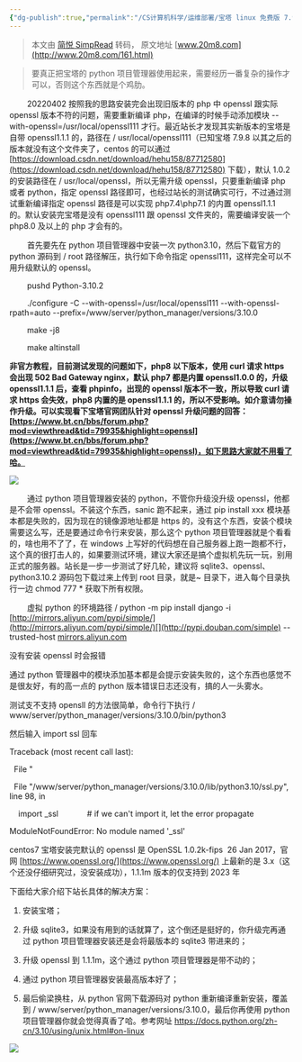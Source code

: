 ```yaml
---
{"dg-publish":true,"permalink":"/CS计算机科学/运维部署/宝塔 linux 免费版 7.9.0 中 python 项目管理器的 ssl 异常鸡肋以及解决方案/","noteIcon":"","created":"2024-06-22T22:30:28.964+08:00","updated":"2024-04-27T01:21:43.000+08:00"}
---
```


> 本文由 [简悦 SimpRead](http://ksria.com/simpread/) 转码， 原文地址 [www.20m8.com](http://www.20m8.com/161.html)

> 要真正把宝塔的 python 项目管理器使用起来，需要经历一番复杂的操作才可以，否则这个东西就是个鸡肋。

        20220402 按照我的思路安装完会出现旧版本的 php 中 openssl 跟实际 openssl 版本不符的问题，需要重新编译 php，在编译的时候手动添加模块 --with-openssl=/usr/local/openssl111 才行。最近站长才发现其实新版本的宝塔是自带 openssl1.1.1 的，路径在 / usr/local/openssl111（已知宝塔 7.9.8 以其之后的版本就没有这个文件夹了，centos 的可以通过 [https://download.csdn.net/download/hehu158/87712580](https://download.csdn.net/download/hehu158/87712580) 下载），默认 1.0.2 的安装路径在 / usr/local/openssl，所以无需升级 openssl，只要重新编译 php 或者 python，指定 openssl 路径即可，也经过站长的测试确实可行，不过通过测试重新编译指定 openssl 路径是可以实现 php7.4\php7.1 的内置 openssl1.1.1 的。默认安装完宝塔是没有 openssl111 跟 openssl 文件夹的，需要编译安装一个 php8.0 及以上的 php 才会有的。

        首先要先在 python 项目管理器中安装一次 python3.10，然后下载官方的 python 源码到 / root 路径解压，执行如下命令指定 openssl111，这样完全可以不用升级默认的 openssl。  

        pushd Python-3.10.2

        ./configure -C --with-openssl=/usr/local/openssl111 --with-openssl-rpath=auto --prefix=/www/server/python_manager/versions/3.10.0 

        make -j8

        make altinstall

 **非官方教程，目前测试发现的问题如下，php8 以下版本，使用 curl 请求 https 会出现 502 Bad Gateway nginx，默认 php7 都是内置 openssl1.0.0 的，升级 openssl1.1.1 后，查看 phpinfo，出现的 openssl 版本不一致，所以导致 curl 请求 https 会失效，php8 内置的是 openssl1.1.1 的，所以不受影响。如介意请勿操作升级。可以实现看下宝塔官网团队针对 openssl 升级问题的回答：[https://www.bt.cn/bbs/forum.php?mod=viewthread&tid=79935&highlight=openssl](https://www.bt.cn/bbs/forum.php?mod=viewthread&tid=79935&highlight=openssl)，如下思路大家就不用看了哈。**

[![](/img/user/Z-attach/1646701662742766.png)](http://www.20m8.com/ueditor/php/upload/image/20220308/1646701662742766.png "1646701662742766.png")

        通过 python 项目管理器安装的 python，不管你升级没升级 openssl，他都是不会带 openssl。不装这个东西，sanic 跑不起来，通过 pip install xxx 模块基本都是失败的，因为现在的镜像源地址都是 https 的，没有这个东西，安装个模块需要这么写，还是要通过命令行来安装，那么这个 python 项目管理器就是个看看的，啥也用不了了，在 windows 上写好的代码想在自己服务器上跑一跑都不行，这个真的很打击人的，如果要测试环境，建议大家还是搞个虚拟机先玩一玩，别用正式的服务器。站长是一步一步测试了好几轮，建议将 sqlite3、openssl、python3.10.2 源码包下载过来上传到 root 目录，就是~ 目录下，进入每个目录执行一边 chmod 777 * 获取下所有权限。

        虚拟 python 的环境路径 / python -m pip install django -i [](http://pypi.douban.com/simple)[http://mirrors.aliyun.com/pypi/simple/](http://mirrors.aliyun.com/pypi/simple/)[](http://pypi.douban.com/simple) --trusted-host [mirrors.aliyun.com](http://mirrors.aliyun.com/pypi/simple/)

没有安装 openssl 时会报错

通过 python 管理器中的模块添加基本都是会提示安装失败的，这个东西也感觉不是很友好，有的高一点的 python 版本错误日志还没有，搞的人一头雾水。

测试支不支持 opensll 的方法很简单，命令行下执行 / www/server/python_manager/versions/3.10.0/bin/python3

然后输入 import ssl 回车

Traceback (most recent call last):

  File "

  File "/www/server/python_manager/versions/3.10.0/lib/python3.10/ssl.py", line 98, in

    import _ssl             # if we can't import it, let the error propagate

ModuleNotFoundError: No module named '_ssl'

centos7 宝塔安装完默认的 openssl 是 OpenSSL 1.0.2k-fips  26 Jan 2017，官网 [https://www.openssl.org/](https://www.openssl.org/) 上最新的是 3.x（这个还没仔细研究过，没安装成功），1.1.1m 版本的仅支持到 2023 年

下面给大家介绍下站长具体的解决方案：

1.  安装宝塔；
    
2.  升级 sqlite3，如果没有用到的话就算了，这个倒还是挺好的，你升级完再通过 python 项目管理器安装还是会将最版本的 sqlite3 带进来的；
    
3.  升级 openssl 到 1.1.1m，这个通过 python 项目管理器是带不动的；
    
4.  通过 python 项目管理器安装最高版本好了；
    
5.  最后偷梁换柱，从 python 官网下载源码对 python 重新编译重新安装，覆盖到 / www/server/python_manager/versions/3.10.0，最后你再使用 python 项目管理器你就会觉得真香了哈。参考网址 https://docs.python.org/zh-cn/3.10/using/unix.html#on-linux
    

[![](/img/user/Z-attach/1646705571373179.png)](http://www.20m8.com/ueditor/php/upload/image/20220308/1646705571373179.png "1646705571373179.png")
